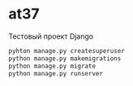 # at37

Тестовый проект Django

```python
pyhton manage.py createsuperuser
python manage.py makemigrations
python manage.py migrate
python manage.py runserver
```